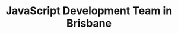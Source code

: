 ---
title: JavaScript Development Team in Brisbane
permalink: /landings/javascript-developer-brisbane
technology: JavaScript
location: Brisbane
---